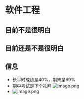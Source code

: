 # 软件工程
## 目前不是很明白
## 目前还是不是很明白
## 信息 
- 长平时成绩是40%，期末是60%
- 期中考试是下个礼拜
![image.png](0)
- ![image.png](1)

